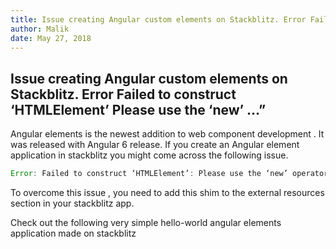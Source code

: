 ```yaml
---
title: Issue creating Angular custom elements on Stackblitz. Error Failed to construct ‘HTMLElement’ Please use the ‘new’ …”
author: Malik
date: May 27, 2018
---
```



## Issue creating Angular custom elements on Stackblitz. Error Failed to construct ‘HTMLElement’ Please use the ‘new’ …”

Angular elements is the newest addition to web component development . It was released with Angular 6 release. If you create an Angular element application in stackblitz you might come across the following issue.

```js
Error: Failed to construct ‘HTMLElement’: Please use the ‘new’ operator, this DOM object constructor cannot be called as a function.
```

To overcome this issue , you need to add this shim to the external resources section in your stackblitz app.

Check out the following very simple hello-world angular elements application made on stackblitz